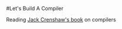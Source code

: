 #Let's Build A Compiler

Reading [Jack Crenshaw's book](http://compilers.iecc.com/crenshaw/) on compilers
